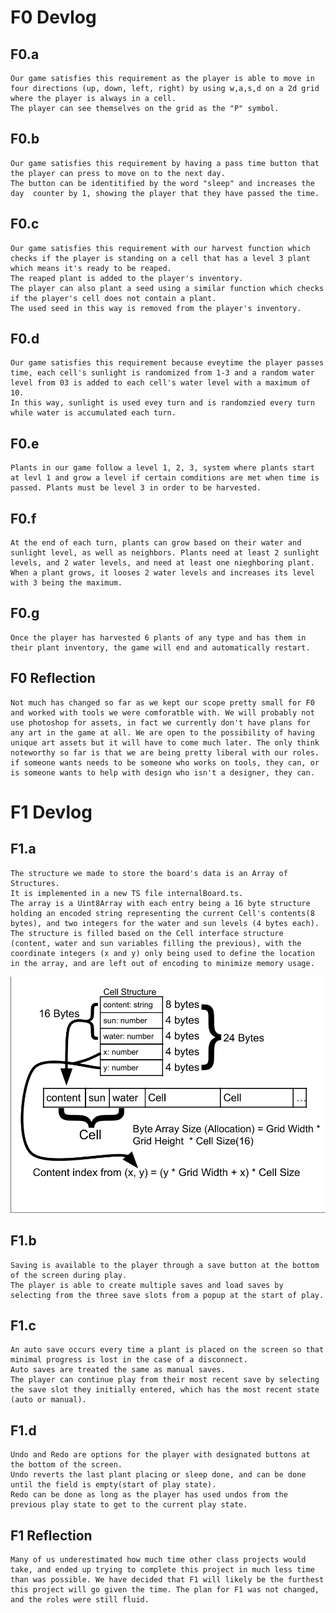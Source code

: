 # F0 Devlog
## F0.a
    Our game satisfies this requirement as the player is able to move in four directions (up, down, left, right) by using w,a,s,d on a 2d grid where the player is always in a cell. 
    The player can see themselves on the grid as the "P" symbol.

## F0.b
    Our game satisfies this requirement by having a pass time button that the player can press to move on to the next day. 
    The button can be identitified by the word "sleep" and increases the day  counter by 1, showing the player that they have passed the time.

## F0.c
    Our game satisfies this requirement with our harvest function which checks if the player is standing on a cell that has a level 3 plant which means it's ready to be reaped.
    The reaped plant is added to the player's inventory.
    The player can also plant a seed using a similar function which checks if the player's cell does not contain a plant.
    The used seed in this way is removed from the player's inventory.
    
## F0.d
    Our game satisfies this requirement because eveytime the player passes time, each cell's sunlight is randomized from 1-3 and a random water level from 03 is added to each cell's water level with a maximum of 10.
    In this way, sunlight is used evey turn and is randomzied every turn while water is accumulated each turn. 

## F0.e
    Plants in our game follow a level 1, 2, 3, system where plants start at levl 1 and grow a level if certain comditions are met when time is passed. Plants must be level 3 in order to be harvested.

## F0.f
    At the end of each turn, plants can grow based on their water and sunlight level, as well as neighbors. Plants need at least 2 sunlight levels, and 2 water levels, and need at least one nieghboring plant.
    When a plant grows, it looses 2 water levels and increases its level with 3 being the maximum.

## F0.g
    Once the player has harvested 6 plants of any type and has them in their plant inventory, the game will end and automatically restart.

## F0 Reflection
    Not much has changed so far as we kept our scope pretty small for F0 and worked with tools we were comforatble with. We will probably not use photoshop for assets, in fact we currently don't have plans for any art in the game at all. We are open to the possibility of having unique art assets but it will have to come much later. The only think noteworthy so far is that we are being pretty liberal with our roles. if someone wants needs to be someone who works on tools, they can, or is someone wants to help with design who isn't a designer, they can. 

# F1 Devlog
## F1.a
    The structure we made to store the board's data is an Array of Structures. 
    It is implemented in a new TS file internalBoard.ts. 
    The array is a Uint8Array with each entry being a 16 byte structure holding an encoded string representing the current Cell's contents(8 bytes), and two integers for the water and sun levels (4 bytes each). 
    The structure is filled based on the Cell interface structure (content, water and sun variables filling the previous), with the coordinate integers (x and y) only being used to define the location in the array, and are left out of encoding to minimize memory usage. 

![F1.a data structure diagram](./F1.A_Array_of_Structures.png)

## F1.b
    Saving is available to the player through a save button at the bottom of the screen during play. 
    The player is able to create multiple saves and load saves by selecting from the three save slots from a popup at the start of play.

## F1.c
    An auto save occurs every time a plant is placed on the screen so that minimal progress is lost in the case of a disconnect. 
    Auto saves are treated the same as manual saves.
    The player can continue play from their most recent save by selecting the save slot they initially entered, which has the most recent state (auto or manual).

## F1.d
    Undo and Redo are options for the player with designated buttons at the bottom of the screen.
    Undo reverts the last plant placing or sleep done, and can be done until the field is empty(start of play state).
    Redo can be done as long as the player has used undos from the previous play state to get to the current play state.

## F1 Reflection
    Many of us underestimated how much time other class projects would take, and ended up trying to complete this project in much less time than was possible. We have decided that F1 will likely be the furthest this project will go given the time. The plan for F1 was not changed, and the roles were still fluid.

